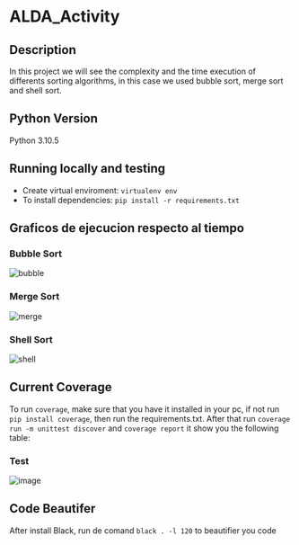 # ALDA_Activity

## Description

In this project we will see the complexity and the time execution of differents sorting algorithms, in this case we used bubble sort, merge sort and shell sort. 

## Python Version

Python 3.10.5

## Running locally and testing

* Create virtual enviroment: `virtualenv env`
* To install dependencies: `pip install -r requirements.txt`

## Graficos de ejecucion respecto al tiempo

### Bubble Sort
![bubble](https://user-images.githubusercontent.com/90010884/223318473-48d1954b-62d6-4eb8-9c05-deae2ac709a6.png)

### Merge Sort
![merge](https://user-images.githubusercontent.com/90010884/223318483-cb869fa9-9d01-4eea-a66c-bc0bd1b8df51.png)

### Shell Sort
![shell](https://user-images.githubusercontent.com/90010884/223318491-e1f7f491-a309-4606-bf32-8b51eafde686.png)

## Current Coverage

To run `coverage`, make sure that you have it installed in your pc, if not run `pip install coverage`, then run the requirements.txt. After that run `coverage run -m unittest discover` and `coverage report` it show you the following table:

### Test
![image](https://user-images.githubusercontent.com/90010884/223321908-1e81b14d-f438-42da-9d99-edb75318af3b.png)

## Code Beautifer

After install Black, run de comand `black . -l 120` to beautifier you code

